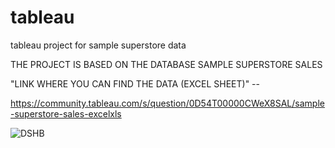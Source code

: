 # tableau
tableau project for sample superstore data


THE PROJECT IS BASED ON THE DATABASE SAMPLE SUPERSTORE SALES

"LINK WHERE YOU CAN FIND THE DATA (EXCEL SHEET)" --

https://community.tableau.com/s/question/0D54T00000CWeX8SAL/sample-superstore-sales-excelxls




![DSHB](https://github.com/aditibohra28/tableau/assets/84251770/aaa2b759-dbf3-43ad-8ddf-03b3ba531d02)
